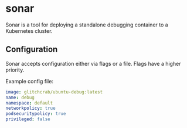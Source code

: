 # sonar

Sonar is a tool for deploying a standalone debugging container to a Kubernetes cluster.

## Configuration

Sonar accepts configuration either via flags or a file. Flags have a higher priority.

Example config file:

```yaml
image: glitchcrab/ubuntu-debug:latest
name: debug
namespace: default
networkpolicy: true
podsecuritypolicy: true
privileged: false
```
